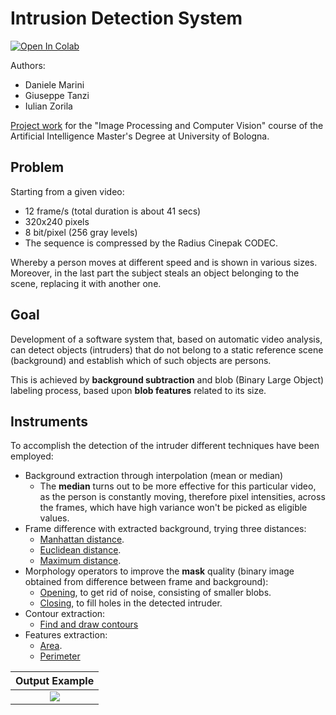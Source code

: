 # Intrusion Detection System
<a target="_blank" href="https://colab.research.google.com/github/giuseppe-tanzi/Intrusion-Detection/blob/main/Intrusion%20Detection.ipynb">
  <img src="https://colab.research.google.com/assets/colab-badge.svg" alt="Open In Colab"/>
</a>

Authors:

- Daniele Marini
- Giuseppe Tanzi
- Iulian Zorila

[Project work](./IPCV_Project_2022.pdf) for the "Image Processing and Computer Vision" course of the Artificial
Intelligence Master's Degree at University of Bologna.

## Problem

Starting from a given video:

- 12 frame/s  (total duration is about 41 secs)
- 320x240 pixels
- 8 bit/pixel (256 gray levels)
- The sequence is compressed by the Radius Cinepak CODEC.

Whereby a person moves at different speed and is shown in various sizes. Moreover, in the last part the subject steals
an object belonging to the scene, replacing it with another one.

## Goal

Development of a software system that, based on automatic video analysis, can detect objects (intruders) that do not
belong to a static reference scene (background) and establish which of such objects are persons.

This is achieved by **background subtraction** and blob (Binary Large Object) labeling process, based upon **blob
features** related to its size.

## Instruments
To accomplish the detection of the intruder different techniques have been employed:
* Background extraction through interpolation (mean or median)
  * The **median** turns out to be more effective for this particular video, as the person is constantly moving, therefore pixel intensities, across the frames, which have high variance won't be picked as eligible values.
* Frame difference with extracted background, trying three distances:
  * [Manhattan distance](https://en.wikipedia.org/wiki/Taxicab_geometry).
  * [Euclidean distance](https://en.wikipedia.org/wiki/Euclidean_distance).
  * [Maximum distance](https://en.wikipedia.org/wiki/Chebyshev_distance).
* Morphology operators to improve the **mask** quality (binary image obtained from difference between frame and background):
  * [Opening](https://docs.opencv.org/4.x/d9/d61/tutorial_py_morphological_ops.html), to get rid of noise, consisting of smaller blobs.
  * [Closing](https://docs.opencv.org/4.x/d9/d61/tutorial_py_morphological_ops.html), to fill holes in the detected intruder.
* Contour extraction:
  * [Find and draw contours](https://docs.opencv.org/3.4/d4/d73/tutorial_py_contours_begin.html)
* Features extraction:
  * [Area](https://docs.opencv.org/4.x/dd/d49/tutorial_py_contour_features.html).
  * [Perimeter](https://docs.opencv.org/4.x/dd/d49/tutorial_py_contour_features.html)

|   Output Example    |
|:-------------------:|
| ![](res/output.gif) | 



